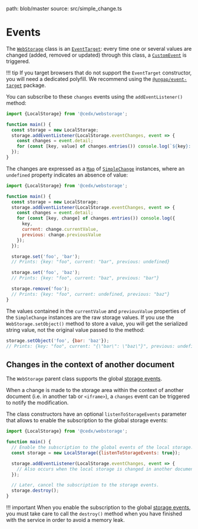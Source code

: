 path: blob/master
source: src/simple_change.ts

# Events
The [`WebStorage`](api.md) class is an [`EventTarget`](https://developer.mozilla.org/en-US/docs/Web/API/EventTarget): every time one or several values are changed (added, removed or updated) through this class, a [`CustomEvent`](https://developer.mozilla.org/en-US/docs/Web/API/CustomEvent) is triggered.

!!! tip
    If you target browsers that do not support the `EventTarget` constructor, you will need a dedicated polyfill. We recommend using the [`@ungap/event-target`](https://www.npmjs.com/package/@ungap/event-target) package.   

You can subscribe to these `changes` events using the `addEventListener()` method:

```js
import {LocalStorage} from '@cedx/webstorage';

function main() {
  const storage = new LocalStorage;
  storage.addEventListener(LocalStorage.eventChanges, event => {
    const changes = event.detail;
    for (const [key, value] of changes.entries()) console.log(`${key}: ${value}`);
  });
}
```

The changes are expressed as a [`Map`](https://developer.mozilla.org/en-US/docs/Web/JavaScript/Reference/Global_Objects/Map)
of [`SimpleChange`](https://github.com/cedx/webstorage.js/blob/master/src/simple_change.ts) instances, where an `undefined` property indicates an absence of value:

```js
import {LocalStorage} from '@cedx/webstorage';

function main() {
  const storage = new LocalStorage;
  storage.addEventListener(LocalStorage.eventChanges, event => {
    const changes = event.detail;
    for (const [key, change] of changes.entries()) console.log({
      key,
      current: change.currentValue,
      previous: change.previousValue
    });
  });

  storage.set('foo', 'bar');
  // Prints: {key: "foo", current: "bar", previous: undefined}

  storage.set('foo', 'baz');
  // Prints: {key: "foo", current: "baz", previous: "bar"}

  storage.remove('foo');
  // Prints: {key: "foo", current: undefined, previous: "baz"}
}
```

The values contained in the `currentValue` and `previousValue` properties of the `SimpleChange` instances are the raw storage values. If you use the `WebStorage.setObject()` method to store a value, you will get the serialized string value, not the original value passed to the method:

```js
storage.setObject('foo', {bar: 'baz'});
// Prints: {key: "foo", current: "{\"bar\": \"baz\"}", previous: undefined}
```

## Changes in the context of another document
The `WebStorage` parent class supports the global [storage events](https://developer.mozilla.org/en-US/docs/Web/API/Window/storage_event).

When a change is made to the storage area within the context of another document (i.e. in another tab or `<iframe>`), a `changes` event can be triggered to notify the modification.

The class constructors have an optional `listenToStorageEvents` parameter that allows to enable the subscription to the global storage events:

```js
import {LocalStorage} from '@cedx/webstorage';

function main() {
  // Enable the subscription to the global events of the local storage.
  const storage = new LocalStorage({listenToStorageEvents: true});

  storage.addEventListener(LocalStorage.eventChanges, event => {
    // Also occurs when the local storage is changed in another document.
  });

  // Later, cancel the subscription to the storage events.
  storage.destroy();
}
```

!!! important
    When you enable the subscription to the global [storage events](https://developer.mozilla.org/en-US/docs/Web/API/Window/storage_event), you must take care to call the `destroy()` method when you have finished with the service in order to avoid a memory leak.
